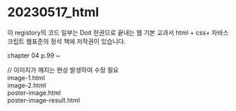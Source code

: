 # 20230517_html

이 registory의 코드 일부는
Doit 한권으로 끝내는 웹 기본 교과서 html + css+ 자바스크립트 웹표준의 정석 책에 저작권이 있습니다. 

chapter 04 p.99 ~ 

// 이미지가 깨지는 현상 발생하여 수정 필요 <br>
image-1.html <br>
image-2.html <br>
poster-image.html <br>
poster-image-result.html <br>


